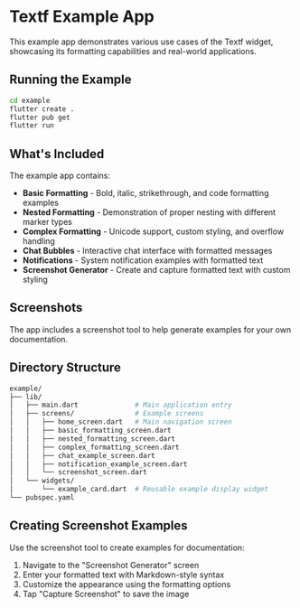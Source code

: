 # Textf Example App

This example app demonstrates various use cases of the Textf widget, showcasing its formatting capabilities and real-world applications.

## Running the Example

```bash
cd example
flutter create .
flutter pub get
flutter run
```

## What's Included

The example app contains:

- **Basic Formatting** - Bold, italic, strikethrough, and code formatting examples
- **Nested Formatting** - Demonstration of proper nesting with different marker types
- **Complex Formatting** - Unicode support, custom styling, and overflow handling
- **Chat Bubbles** - Interactive chat interface with formatted messages
- **Notifications** - System notification examples with formatted text
- **Screenshot Generator** - Create and capture formatted text with custom styling

## Screenshots

The app includes a screenshot tool to help generate examples for your own documentation.

## Directory Structure

```bash
example/
├── lib/
│   ├── main.dart              # Main application entry
│   ├── screens/               # Example screens
│   │   ├── home_screen.dart   # Main navigation screen
│   │   ├── basic_formatting_screen.dart
│   │   ├── nested_formatting_screen.dart
│   │   ├── complex_formatting_screen.dart
│   │   ├── chat_example_screen.dart
│   │   ├── notification_example_screen.dart
│   │   └── screenshot_screen.dart
│   └── widgets/
│       └── example_card.dart  # Reusable example display widget
└── pubspec.yaml
```

## Creating Screenshot Examples

Use the screenshot tool to create examples for documentation:

1. Navigate to the "Screenshot Generator" screen
2. Enter your formatted text with Markdown-style syntax
3. Customize the appearance using the formatting options
4. Tap "Capture Screenshot" to save the image
